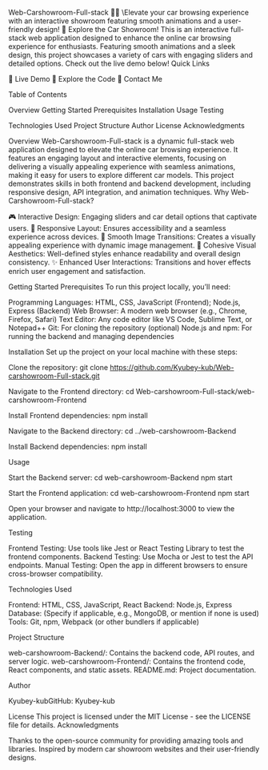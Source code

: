 Web-Carshowroom-Full-stack 🚗✨
\Elevate your car browsing experience with an interactive showroom featuring smooth animations and a user-friendly design!
🚀 Explore the Car Showroom!
This is an interactive full-stack web application designed to enhance the online car browsing experience for enthusiasts. Featuring smooth animations and a sleek design, this project showcases a variety of cars with engaging sliders and detailed options. Check out the live demo below!
Quick Links

🌟 Live Demo
📂 Explore the Code
📧 Contact Me

Table of Contents

Overview
Getting Started
Prerequisites
Installation
Usage
Testing


Technologies Used
Project Structure
Author
License
Acknowledgments

Overview
Web-Carshowroom-Full-stack is a dynamic full-stack web application designed to elevate the online car browsing experience. It features an engaging layout and interactive elements, focusing on delivering a visually appealing experience with seamless animations, making it easy for users to explore different car models. This project demonstrates skills in both frontend and backend development, including responsive design, API integration, and animation techniques.
Why Web-Carshowroom-Full-stack?

🎮 Interactive Design: Engaging sliders and car detail options that captivate users.
📱 Responsive Layout: Ensures accessibility and a seamless experience across devices.
🌟 Smooth Image Transitions: Creates a visually appealing experience with dynamic image management.
🎨 Cohesive Visual Aesthetics: Well-defined styles enhance readability and overall design consistency.
✨ Enhanced User Interactions: Transitions and hover effects enrich user engagement and satisfaction.

Getting Started
Prerequisites
To run this project locally, you’ll need:

Programming Languages: HTML, CSS, JavaScript (Frontend); Node.js, Express (Backend)
Web Browser: A modern web browser (e.g., Chrome, Firefox, Safari)
Text Editor: Any code editor like VS Code, Sublime Text, or Notepad++
Git: For cloning the repository (optional)
Node.js and npm: For running the backend and managing dependencies

Installation
Set up the project on your local machine with these steps:

Clone the repository:
git clone https://github.com/Kyubey-kub/Web-carshowroom-Full-stack.git


Navigate to the Frontend directory:
cd Web-carshowroom-Full-stack/web-carshowroom-Frontend


Install Frontend dependencies:
npm install


Navigate to the Backend directory:
cd ../web-carshowroom-Backend


Install Backend dependencies:
npm install



Usage

Start the Backend server:
cd web-carshowroom-Backend
npm start


Start the Frontend application:
cd web-carshowroom-Frontend
npm start


Open your browser and navigate to http://localhost:3000 to view the application.


Testing

Frontend Testing: Use tools like Jest or React Testing Library to test the frontend components.
Backend Testing: Use Mocha or Jest to test the API endpoints.
Manual Testing: Open the app in different browsers to ensure cross-browser compatibility.

Technologies Used

Frontend: HTML, CSS, JavaScript, React
Backend: Node.js, Express
Database: (Specify if applicable, e.g., MongoDB, or mention if none is used)
Tools: Git, npm, Webpack (or other bundlers if applicable)

Project Structure

web-carshowroom-Backend/: Contains the backend code, API routes, and server logic.
web-carshowroom-Frontend/: Contains the frontend code, React components, and static assets.
README.md: Project documentation.

Author

Kyubey-kubGitHub: Kyubey-kub

License
This project is licensed under the MIT License - see the LICENSE file for details.
Acknowledgments

Thanks to the open-source community for providing amazing tools and libraries.
Inspired by modern car showroom websites and their user-friendly designs.

